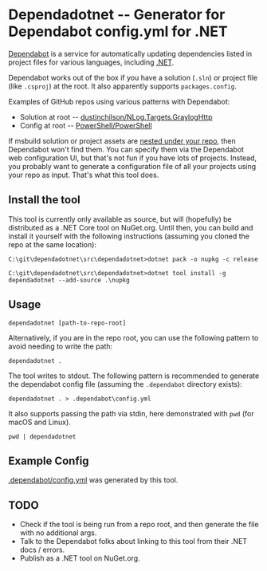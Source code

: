 # Dependadotnet -- Generator for Dependabot config.yml for .NET

[Dependabot](https://dependabot.com/) is a service for automatically updating dependencies listed in project files for various languages, including [.NET](https://dependabot.com/dotnet/).

Dependabot works out of the box if you have a solution (`.sln`) or project file (like `.csproj`) at the root. It also apparently supports `packages.config`.

Examples of GitHub repos using various patterns with Dependabot:

- Solution at root -- [dustinchilson/NLog.Targets.GraylogHttp](https://github.com/dustinchilson/NLog.Targets.GraylogHttp)
- Config at root -- [PowerShell/PowerShell](https://github.com/PowerShell/PowerShell)

If msbuild solution or project assets are [nested under your repo](https://github.com/dependabot/feedback/issues/632), then Dependabot won't find them. You can specify them via the Dependabot web configuration UI, but that's not fun if you have lots of projects. Instead, you probably want to generate a configuration file of all your projects using your repo as input. That's what this tool does.

## Install the tool

This tool is currently only available as source, but will (hopefully) be distributed as a .NET Core tool on NuGet.org. Until then, you can build and install it yourself with the following instructions (assuming you cloned the repo at the same location):

```console
C:\git\dependadotnet\src\dependadotnet>dotnet pack -o nupkg -c release

C:\git\dependadotnet\src\dependadotnet>dotnet tool install -g dependadotnet --add-source .\nupkg
```

## Usage

`dependadotnet [path-to-repo-root]`

Alternatively, if you are in the repo root, you can use the following pattern to avoid needing to write the path:

`dependadotnet .`

The tool writes to stdout. The following pattern is recommended to generate the dependabot config file (assuming the `.dependabot` directory exists):

`dependadotnet . > .dependabot\config.yml`

It also supports passing the path via stdin, here demonstrated with `pwd` (for macOS and Linux).

`pwd | dependadotnet`

## Example Config

[.dependabot/config.yml](.dependabot/config.yml) was generated by this tool.

## TODO

- Check if the tool is being run from a repo root, and then generate the file with no additional args.
- Talk to the Dependabot folks about linking to this tool from their .NET docs / errors.
- Publish as a .NET tool on NuGet.org.

